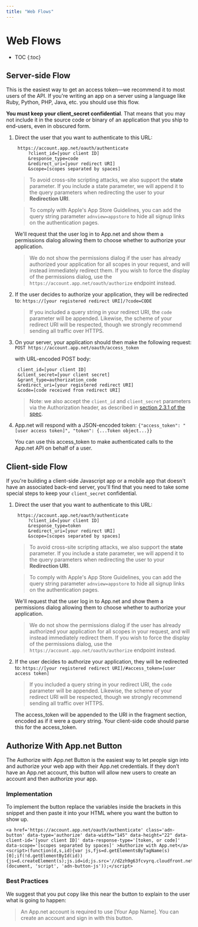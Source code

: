 ```yaml
---
title: "Web Flows"
---
```


# Web Flows

* TOC
{:toc}

## Server-side Flow

This is the easiest way to get an access token—we recommend it to most users of the API. If you're writing an app on a server using a language like  Ruby, Python, PHP, Java, etc. you should use this flow.

**You must keep your client_secret confidential**. That means that you may not include it in the source code or binary of an application that you ship to end-users, even in obscured form.

1. Direct the user that you want to authenticate to this URL:

        https://account.app.net/oauth/authenticate
            ?client_id=[your client ID]
            &response_type=code
            &redirect_uri=[your redirect URI]
            &scope=[scopes separated by spaces]

    > To avoid cross-site scripting attacks, we also support the **state** parameter. If you include a state parameter, we will append it to the query parameters when redirecting the user to your **Redirection URI**.

    > To comply with Apple's App Store Guidelines, you can add the query string parameter `adnview=appstore` to hide all signup links on the authentication pages.

    We'll request that the user log in to App.net and show them a permissions dialog allowing them to choose whether to authorize your application.

    > We do not show the permissions dialog if the user has already authorized your application for all scopes in your request, and will instead immediately redirect them. If you wish to force the display of the permissions dialog, use the `https://account.app.net/oauth/authorize` endpoint instead.

1. If the user decides to authorize your application, they will be redirected to: `https://[your registered redirect URI]/?code=CODE`

    > If you included a query string in your redirect URI, the `code` parameter will be appended. Likewise, the scheme of your redirect URI will be respected, though we strongly recommend sending all traffic over HTTPS.

1. On your server, your application should then make the following request: `POST https://account.app.net/oauth/access_token`

    with URL-encoded POST body:

        client_id=[your client ID]
        &client_secret=[your client secret]
        &grant_type=authorization_code
        &redirect_uri=[your registered redirect URI]
        &code=[code received from redirect URI]

    > Note: we also accept the `client_id` and `client_secret` parameters via the Authorization header, as described in [section 2.3.1 of the spec](http://tools.ietf.org/html/draft-ietf-oauth-v2-31#section-2.3.1).

1. App.net will respond with a JSON-encoded token: `{"access_token": "[user access token]", "token": {...Token object...}}`

    You can use this access_token to make authenticated calls to the App.net API on behalf of a user.

## Client-side Flow

If you're building a client-side Javascript app or a mobile app that doesn't have an associated back-end server, you'll find that you need to take some special steps to keep your `client_secret` confidential.

1. Direct the user that you want to authenticate to this URL:

        https://account.app.net/oauth/authenticate
            ?client_id=[your client ID]
            &response_type=token
            &redirect_uri=[your redirect URI]
            &scope=[scopes separated by spaces]

    > To avoid cross-site scripting attacks, we also support the **state** parameter. If you include a state parameter, we will append it to the query parameters when redirecting the user to your **Redirection URI**.

    > To comply with Apple's App Store Guidelines, you can add the query string parameter `adnview=appstore` to hide all signup links on the authentication pages.

    We'll request that the user log in to App.net and show them a permissions dialog allowing them to choose whether to authorize your application.

    > We do not show the permissions dialog if the user has already authorized your application for all scopes in your request, and will instead immediately redirect them. If you wish to force the display of the permissions dialog, use the `https://account.app.net/oauth/authorize` endpoint instead.

1. If the user decides to authorize your application, they will be redirected to: `https://[your registered redirect URI]/#access_token=[user access token]`

    > If you included a query string in your redirect URI, the `code` parameter will be appended. Likewise, the scheme of your redirect URI will be respected, though we strongly recommend sending all traffic over HTTPS.

    The access_token will be appended to the URI in the fragment section, encoded as if it were a query string. Your client-side code should parse this for the access_token.


## Authorize With App.net Button

The Authorize with App.net Button is the easiest way to let people sign into and authorize your web app with their App.net credentials. If they don’t have an App.net account, this button will allow new users to create an account and then authorize your app.

### Implementation

To implement the button replace the variables inside the brackets in this snippet and then paste it into your HTML where you want the button to show up.

    <a href='https://account.app.net/oauth/authenticate' class='adn-button' data-type='authorize' data-width="145" data-height="22" data-client-id='[your client ID]' data-response-type='[token, or code]' data-scope='[scopes separated by spaces]' >Authorize with App.net</a>
    <script>(function(d,s,id){var js,fjs=d.getElementsByTagName(s)[0];if(!d.getElementById(id)){js=d.createElement(s);js.id=id;js.src='//d2zh9g63fcvyrq.cloudfront.net/adn.js';fjs.parentNode.insertBefore(js,fjs);}}(document, 'script', 'adn-button-js'));</script>

### Best Practices

We suggest that you put copy like this near the button to explain to the user what is going to happen:

>An App.net account is required to use [Your App Name]. You can create an account and sign in with this button.

